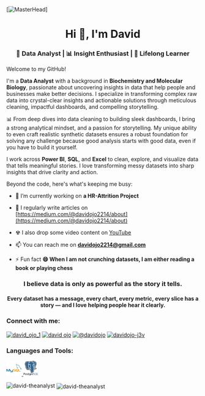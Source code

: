 [![MasterHead](https://www.freepik.com/vectors/data-science)]

<h1 align="center">Hi 👋, I'm David</h1>
<h3 align="center"> 🎯 Data Analyst | 📊 Insight Enthusiast | 🧠 Lifelong Learner</h3>


Welcome to my GitHub!

I'm a **Data Analyst** with a background in **Biochemistry and Molecular Biology**, passionate about uncovering insights in data that help people and businesses make better decisions. I specialize in transforming complex raw data into crystal-clear insights and actionable solutions through meticulous cleaning, impactful dashboards, and compelling storytelling. 

📊 From deep dives into data cleaning to building sleek dashboards, I bring a strong analytical mindset, and a passion for storytelling. My unique ability to even craft realistic synthetic datasets ensures a robust foundation for solving any challenge because good analysis starts with good data, even if you have to build it yourself.

I work across **Power BI**, **SQL**, and **Excel** to clean, explore, and visualize data that tells meaningful stories. I love transforming messy datasets into sharp insights that drive clarity and action.


Beyond the code, here's what's keeping me busy:

- 🔭 I’m currently working on **a HR-Attrition Project**

- 📝 I regularly write articles on [https://medium.com/@davidojo2214/about](https://medium.com/@davidojo2214/about)

-  ☢ I also drop some video content on [YouTube](https://www.youtube.com/@DavidOjo-j3v)

- 📫 You can reach me on **davidojo2214@gmail.com**

- ⚡ Fun fact **😄 When I am not crunching datasets, I am either reading a book or playing chess**



<h3 align="center"> I believe data is only as powerful as the story it tells.</h3>
<h4 align="center"> Every dataset has a message, every chart, every metric, every slice has a story — and I love helping people hear it clearly.</h3>





<h3 align="left">Connect with me:</h3>
<p align="left">
<a href="https://twitter.com/david_ojo_1" target="blank"><img align="center" src="https://raw.githubusercontent.com/rahuldkjain/github-profile-readme-generator/master/src/images/icons/Social/twitter.svg" alt="david_ojo_1" height="30" width="40" /></a>
<a href="https://linkedin.com/in/david ojo" target="blank"><img align="center" src="https://raw.githubusercontent.com/rahuldkjain/github-profile-readme-generator/master/src/images/icons/Social/linked-in-alt.svg" alt="david ojo" height="30" width="40" /></a>
<a href="https://medium.com/@davidojo" target="blank"><img align="center" src="https://raw.githubusercontent.com/rahuldkjain/github-profile-readme-generator/master/src/images/icons/Social/medium.svg" alt="@davidojo" height="30" width="40" /></a>
<a href="https://www.youtube.com/c/davidojo-j3v" target="blank"><img align="center" src="https://raw.githubusercontent.com/rahuldkjain/github-profile-readme-generator/master/src/images/icons/Social/youtube.svg" alt="davidojo-j3v" height="30" width="40" /></a>
</p>

<h3 align="left">Languages and Tools:</h3>
<p align="left"> <a href="https://www.mysql.com/" target="_blank" rel="noreferrer"> <img src="https://raw.githubusercontent.com/devicons/devicon/master/icons/mysql/mysql-original-wordmark.svg" alt="mysql" width="40" height="40"/> </a> <a href="https://www.postgresql.org" target="_blank" rel="noreferrer"> <img src="https://raw.githubusercontent.com/devicons/devicon/master/icons/postgresql/postgresql-original-wordmark.svg" alt="postgresql" width="40" height="40"/> </a> </p>

<p><img align="left" src="https://github-readme-stats.vercel.app/api/top-langs?username=david-theanalyst&show_icons=true&locale=en&layout=compact" alt="david-theanalyst" /></p>

<p>&nbsp;<img align="center" src="https://github-readme-stats.vercel.app/api?username=david-theanalyst&show_icons=true&locale=en" alt="david-theanalyst" /></p>

